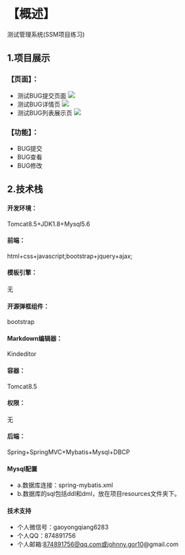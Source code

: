 # 【概述】
测试管理系统(SSM项目练习)
## 1.项目展示
### 【页面】：
- 测试BUG提交页面
![](https://github.com/yongqiangG/TestManager.Demo/blob/master/src/main/webapp/images/2019-10-10_105252.bmp)
- 测试BUG详情页
![](https://github.com/yongqiangG/TestManager.Demo/blob/master/src/main/webapp/images/2019-10-10_105425.bmp)
- 测试BUG列表展示页
![](https://github.com/yongqiangG/TestManager.Demo/blob/master/src/main/webapp/images/2019-10-10_105331.bmp)
### 【功能】：
- BUG提交
- BUG查看
- BUG修改
## 2.技术栈
#### 开发环境：
Tomcat8.5+JDK1.8+Mysql5.6
#### 前端：
html+css+javascript;bootstrap+jquery+ajax;
#### 模板引擎：
无
#### 开源弹框组件：
bootstrap
#### Markdown编辑器：
Kindeditor
#### 容器：
Tomcat8.5
#### 权限：
无
#### 后端：
Spring+SpringMVC+Mybatis+Mysql+DBCP
#### Mysql配置
* a.数据库连接：spring-mybatis.xml
* b.数据库的sql包括ddl和dml，放在项目resources文件夹下。
#### 技术支持
- 个人微信号：gaoyongqiang6283
- 个人QQ：874891756
- 个人邮箱:874891756@qq.com或johnny.gor10@gmail.com
